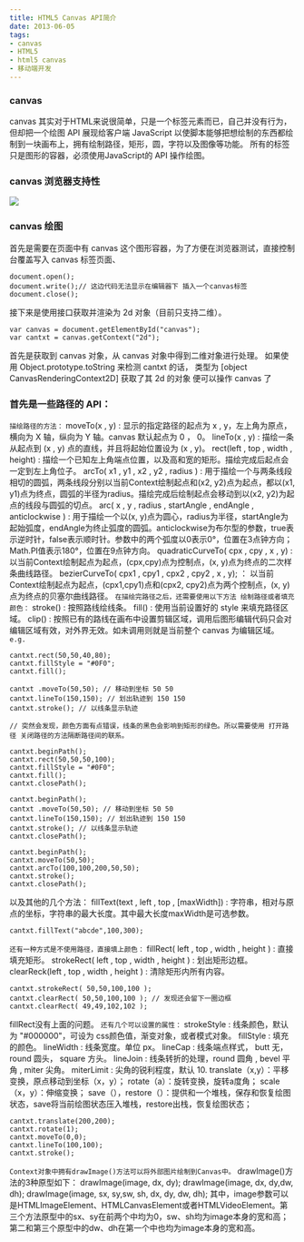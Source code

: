 ```yaml
---
title: HTML5 Canvas API简介
date: 2013-06-05
tags: 
- canvas
- HTML5
- html5 canvas
- 移动端开发
---
```


### canvas
canvas 其实对于HTML来说很简单，只是一个标签元素而已，自己并没有行为，但却把一个绘图 API 展现给客户端 JavaScript 以使脚本能够把想绘制的东西都绘制到一块画布上，拥有绘制路径，矩形，圆，字符以及图像等功能。 所有的标签只是图形的容器，必须使用JavaScript的 API 操作绘图。
### canvas 浏览器支持性
![](http://image.freefe.cc/20161010205158.png)
### canvas 绘图
首先是需要在页面中有 canvas 这个图形容器，为了方便在浏览器测试，直接控制台覆盖写入 canvas 标签页面、

```
document.open();
document.write();// 这边代码无法显示在编辑器下 插入一个canvas标签 
document.close();
```

接下来是使用接口获取并渲染为 2d 对象（目前只支持二维）。

```
var canvas = document.getElementById("canvas");
var cantxt = canvas.getContext("2d");
```

首先是获取到 canvas 对象，从 canvas 对象中得到二维对象进行处理。 如果使用 Object.prototype.toString 来检测 cantxt 的话， 类型为 [object CanvasRenderingContext2D] 获取了其 2d 的对象 便可以操作 canvas 了

### 首先是一些路径的 API：

`描绘路径的方法：` moveTo(x , y) : 显示的指定路径的起点为 x , y，左上角为原点，横向为 X 轴，纵向为 Y 轴。canvas 默认起点为 0 ， 0。 lineTo(x , y) : 描绘一条从起点到 (x , y) 点的直线，并且将起始位置设为 (x , y)。 rect(left , top , width , height) : 描绘一个已知左上角端点位置，以及高和宽的矩形。描绘完成后起点会一定到左上角位子。 arcTo( x1 , y1 , x2 , y2 , radius ) : 用于描绘一个与两条线段相切的圆弧，两条线段分别以当前Context绘制起点和(x2, y2)点为起点，都以(x1, y1)点为终点，圆弧的半径为radius。描绘完成后绘制起点会移动到以(x2, y2)为起点的线段与圆弧的切点。 arc( x , y , radius , startAngle , endAngle , anticlockwise ) : 用于描绘一个以(x, y)点为圆心，radius为半径，startAngle为起始弧度，endAngle为终止弧度的圆弧。anticlockwise为布尔型的参数，true表示逆时针，false表示顺时针。参数中的两个弧度以0表示0°，位置在3点钟方向；Math.PI值表示180°，位置在9点钟方向。 quadraticCurveTo( cpx , cpy , x , y) : 以当前Context绘制起点为起点，(cpx,cpy)点为控制点，(x, y)点为终点的二次样条曲线路径。 bezierCurveTo( cpx1 , cpy1 , cpx2 , cpy2 , x , y); ： 以当前Context绘制起点为起点，(cpx1,cpy1)点和(cpx2, cpy2)点为两个控制点，(x, y)点为终点的贝塞尔曲线路径。 `在描绘完路径之后，还需要使用以下方法 绘制路径或者填充颜色：` stroke() : 按照路线绘线条。 fill() : 使用当前设置好的 style 来填充路径区域。 clip() : 按照已有的路线在画布中设置剪辑区域，调用后图形编辑代码只会对编辑区域有效，对外界无效。如未调用则就是当前整个 canvas 为编辑区域。 `e.g.`

```
cantxt.rect(50,50,40,80);
cantxt.fillStyle = "#0F0"; 
cantxt.fill();

cantxt .moveTo(50,50); // 移动到坐标 50 50 
cantxt.lineTo(150,150); // 划出轨迹到 150 150
cantxt.stroke(); // 以线条显示轨迹

// 突然会发现，颜色方面有点错误，线条的黑色会影响到矩形的绿色。所以需要使用 打开路径 关闭路径的方法隔断路径间的联系。

cantxt.beginPath(); 
cantxt.rect(50,50,50,100);
cantxt.fillStyle = "#0F0"; 
cantxt.fill();
cantxt.closePath();

cantxt.beginPath(); 
cantxt .moveTo(50,50); // 移动到坐标 50 50 
cantxt.lineTo(150,150); // 划出轨迹到 150 150
cantxt.stroke(); // 以线条显示轨迹
cantxt.closePath();

cantxt.beginPath();
cantxt.moveTo(50,50); 
cantxt.arcTo(100,100,200,50,50);
cantxt.stroke(); 
cantxt.closePath();
```

以及其他的几个方法： fillText(text , left , top , [maxWidth]) : 字符串，相对与原点的坐标，字符串的最大长度。其中最大长度maxWidth是可选参数。

```
cantxt.fillText("abcde",100,300);
```

`还有一种方式是不使用路径，直接填上颜色：` fillRect( left , top , width , height ) : 直接填充矩形。 strokeRect( left , top , width , height ) : 划出矩形边框。 clearReck(left , top , width , height ) : 清除矩形内所有内容。

```
cantxt.strokeRect( 50,50,100,100 );
cantxt.clearRect( 50,50,100,100 ); // 发现还会留下一圈边框
cantxt.clearRect( 49,49,102,102 );
```

fillRect没有上面的问题。 `还有几个可以设置的属性：` strokeStyle : 线条颜色，默认为 "#000000"，可设为 css颜色值，渐变对象，或者模式对象。 fillStyle : 填充的颜色。 lineWidth : 线条宽度。单位 px。 lineCap : 线条端点样式， butt 无，round 圆头， square 方头。 lineJoin : 线条转折的处理，round 圆角 , bevel 平角 , miter 尖角。 miterLimit : 尖角的锐利程度，默认 10. translate（x,y）：平移变换，原点移动到坐标（x，y）； rotate（a）：旋转变换，旋转a度角； scale（x，y）：伸缩变换； save（），restore（）：提供和一个堆栈，保存和恢复绘图状态，save将当前绘图状态压入堆栈，restore出栈，恢复绘图状态；

```
cantxt.translate(200,200);
cantxt.rotate(1);
cantxt.moveTo(0,0);
cantxt.lineTo(100,100); 
cantxt.stroke();
```

`Context对象中拥有drawImage()方法可以将外部图片绘制到Canvas中。` drawImage()方法的3种原型如下： drawImage(image, dx, dy); drawImage(image, dx, dy,dw, dh); drawImage(image, sx, sy,sw, sh, dx, dy, dw, dh); 其中，image参数可以是HTMLImageElement、HTMLCanvasElement或者HTMLVideoElement。第三个方法原型中的sx、sy在前两个中均为0，sw、sh均为image本身的宽和高；第二和第三个原型中的dw、dh在第一个中也均为image本身的宽和高。